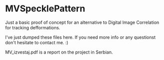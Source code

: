 # MVSpecklePattern
Just a basic proof of concept for an alternative to Digital Image Correlation for tracking defformations.

I've just dumped these files here.
If you need more info or any questionst don't hesitate to contact me. :)

MV_izvestaj.pdf is a report on the project in Serbian. 
